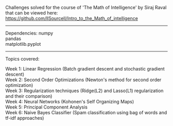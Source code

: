Challenges solved for the course of 'The Math of Intelligence' by Siraj Raval that can be viewed here: https://github.com/llSourcell/Intro_to_the_Math_of_intelligence
_______________________________________________________________________________________________________

Dependencies:
numpy  
pandas  
matplotlib.pyplot
_______________________________________________________________________________________________________

Topics covered:

Week 1: Linear Regression (Batch gradient descent and stochastic gradient descent)  
Week 2: Second Order Optimizations (Newton's method for second order optimization)  
Week 3: Regularization techniques (Ridge(L2) and Lasso(L1) regularization and their comparison)  
Week 4: Neural Networks (Kohonen's Self Organizing Maps)  
Week 5: Principal Component Analysis  
Week 6: Naive Bayes Classifier (Spam classification using bag of words and tf-idf approaches)  
